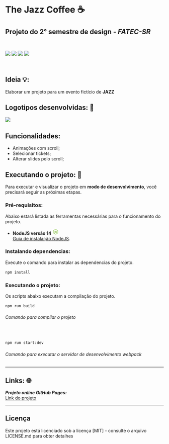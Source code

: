 # The Jazz Coffee ☕
## Projeto do 2° semestre de design - ***FATEC-SR***

<br>
<p float="left">
 <img src="https://img.shields.io/badge/SASS-hotpink.svg?style=for-the-badge&logo=SASS&logoColor=white">
 <img src="https://img.shields.io/badge/JavaScript-F7DF1E?style=for-the-badge&logo=javascript&logoColor=black">
 <img src="https://img.shields.io/badge/webpack-%238DD6F9.svg?style=for-the-badge&logo=webpack&logoColor=black">
 <img src="https://img.shields.io/badge/green%20sock-88CE02?style=for-the-badge&logo=greensock&logoColor=white">
</p>
<br>

## Ideia 💡:
Elaborar um projeto para um evento fictício de **JAZZ**

## Logotipos desenvolvidas: 🌟
<img src="https://caioliveira277.github.io/the_jazz_coffee/public/assets/images/logotipos.svg">

## Funcionalidades:
- Animações com scroll;
- Selecionar tickets;
- Alterar slides pelo scroll;

## Executando o projeto: 🚀
Para executar e visualizar o projeto em **modo de desenvolvimento**, você precisará seguir as próximas etapas.

### Pré-requisitos:
Abaixo estará listada as ferramentas necessárias para o funcionamento do projeto.
- **NodeJS versão 14** <img src="https://raw.githubusercontent.com/PKief/vscode-material-icon-theme/main/icons/nodejs.svg" height="20" /><br>
  [<ins>Guia de instalação NodeJS</ins>](https://nodejs.org/en/).
  
### Instalando dependencias:
Execute o comando para instalar as dependencias do projeto.
   ```sh
   npm install
   ```  
  
### Executando o projeto:
Os scripts abaixo executam a compilação do projeto.
   ```sh
   npm run build
   ```
   ###### Comando para compilar o projeto
   
   <br>
   
   ```sh
   npm run start:dev
   ```
   ###### Comando para executar o servidor de desenvolvimento webpack

---
## Links: 🌐
***Projeto online GitHub Pages:***<br>
[<ins>Link do projeto</ins>](https://caioliveira277.github.io/the_jazz_coffee/)

---
## Licença
Este projeto está licenciado sob a licença [MIT] - consulte o arquivo LICENSE.md para obter detalhes
